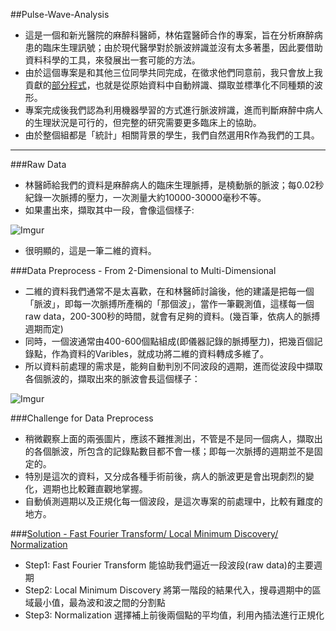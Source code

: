##Pulse-Wave-Analysis
 - 這是一個和新光醫院的麻醉科醫師，林佑霆醫師合作的專案，旨在分析麻醉病患的臨床生理訊號；由於現代醫學對於脈波辨識並沒有太多著墨，因此要借助資料科學的工具，來發展出一套可能的方法。
 - 由於這個專案是和其他三位同學共同完成，在徵求他們同意前，我只會放上我貢獻的[部分程式](https://github.com/chenhsishen/Pulse-Wave-Analysis/blob/master/Complete-Solution.R)，也就是從原始資料中自動辨識、擷取並標準化不同種類的波形。
 - 專案完成後我們認為利用機器學習的方式進行脈波辨識，進而判斷麻醉中病人的生理狀況是可行的，但完整的研究需要更多臨床上的協助。
 - 由於整個組都是「統計」相關背景的學生，我們自然選用R作為我們的工具。
 
 ---
  
###Raw Data
 - 林醫師給我們的資料是麻醉病人的臨床生理脈搏，是橈動脈的脈波；每0.02秒紀錄一次脈搏的壓力，一次測量大約10000-30000毫秒不等。
 - 如果畫出來，擷取其中一段，會像這個樣子:
 
 ![Imgur](http://i.imgur.com/EPgNbiP.jpg)
 - 很明顯的，這是一筆二維的資料。
 
###Data Preprocess - From 2-Dimensional to Multi-Dimensional 
 - 二維的資料我們通常不是太喜歡，在和林醫師討論後，他的建議是把每一個「脈波」，即每一次脈搏所產稱的「那個波」，當作一筆觀測值，這樣每一個raw data，200-300秒的時間，就會有足夠的資料。(幾百筆，依病人的脈搏週期而定)
 - 同時，一個波通常由400-600個點組成(即儀器記錄的脈搏壓力)，把幾百個記錄點，作為資料的Varibles，就成功將二維的資料轉成多維了。
 - 所以資料前處理的需求是，能夠自動判別不同波段的週期，進而從波段中擷取各個脈波的，擷取出來的脈波會長這個樣子：
 
 ![Imgur](http://i.imgur.com/fXo4QTC.jpg)
 
###Challenge for Data Preprocess 
 - 稍微觀察上面的兩張圖片，應該不難推測出，不管是不是同一個病人，擷取出的各個脈波，所包含的記錄點數目都不會一樣；即每一次脈搏的週期並不是固定的。
 - 特別是這次的資料，又分成各種手術前後，病人的脈波更是會出現劇烈的變化，週期也比較難直觀地掌握。
 - 自動偵測週期以及正規化每一個波段，是這次專案的前處理中，比較有難度的地方。
 
###[Solution - Fast Fourier Transform/ Local Minimum Discovery/ Normalization](https://github.com/chenhsishen/Pulse-Wave-Analysis/blob/master/Complete-Solution.R)
 - Step1: Fast Fourier Transform 能協助我們逼近一段波段(raw data)的主要週期
 - Step2: Local Minimum Discovery 將第一階段的結果代入，搜尋週期中的區域最小值，最為波和波之間的分割點
 - Step3: Normalization 選擇補上前後兩個點的平均值，利用內插法進行正規化
